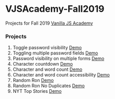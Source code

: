 # VJSAcademy-Fall2019

Projects for Fall 2019 [Vanilla JS Academy](https://vanillajsacademy.com/)

### Projects

1. Toggle password visibility [Demo](https://letioneill.github.io/VJSAcademy-Fall2019/01-toggle-password-visibility.html)
2. Toggling multiple password fields [Demo](https://letioneill.github.io/VJSAcademy-Fall2019/02-password-visibility-multiple-fields.html)
3. Password visibility on multiple forms [Demo](https://letioneill.github.io/VJSAcademy-Fall2019/03-password-visibility-multiple-forms.html)
4. Character countdown [Demo](https://letioneill.github.io/VJSAcademy-Fall2019/04-character-count.html)
5. Character and word count [Demo](https://letioneill.github.io/VJSAcademy-Fall2019/05-character-and-word-count.html)
6. Character and word count accessibility [Demo](https://letioneill.github.io/VJSAcademy-Fall2019/06-character-and-word-count-accessibility.html)
7. Random Ron [Demo](https://letioneill.github.io/VJSAcademy-Fall2019/07-random-ron.html)
8. Random Ron No Duplicates [Demo](https://letioneill.github.io/VJSAcademy-Fall2019/08-random-ron-no-duplicates.html)
9. NYT Top Stories [Demo](https://letioneill.github.io/VJSAcademy-Fall2019/09-nyt-what-to-read.html)